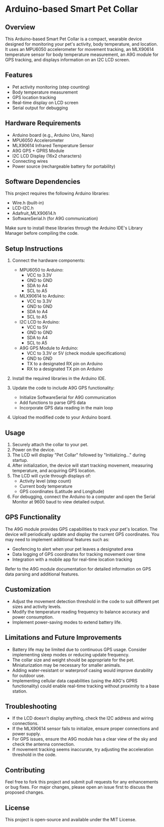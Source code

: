 # Arduino-based Smart Pet Collar

## Overview

This Arduino-based Smart Pet Collar is a compact, wearable device designed for monitoring your pet's activity, body temperature, and location. It uses an MPU6050 accelerometer for movement tracking, an MLX90614 temperature sensor for body temperature measurement, an A9G module for GPS tracking, and displays information on an I2C LCD screen.

## Features

- Pet activity monitoring (step counting)
- Body temperature measurement
- GPS location tracking
- Real-time display on LCD screen
- Serial output for debugging

## Hardware Requirements

- Arduino board (e.g., Arduino Uno, Nano)
- MPU6050 Accelerometer
- MLX90614 Infrared Temperature Sensor
- A9G GPS + GPRS Module
- I2C LCD Display (16x2 characters)
- Connecting wires
- Power source (rechargeable battery for portability)

## Software Dependencies

This project requires the following Arduino libraries:

- Wire.h (built-in)
- LCD-I2C.h
- Adafruit_MLX90614.h
- SoftwareSerial.h (for A9G communication)

Make sure to install these libraries through the Arduino IDE's Library Manager before compiling the code.

## Setup Instructions

1. Connect the hardware components:
   - MPU6050 to Arduino:
     - VCC to 3.3V
     - GND to GND
     - SDA to A4
     - SCL to A5
   - MLX90614 to Arduino:
     - VCC to 3.3V
     - GND to GND
     - SDA to A4
     - SCL to A5
   - I2C LCD to Arduino:
     - VCC to 5V
     - GND to GND
     - SDA to A4
     - SCL to A5
   - A9G GPS Module to Arduino:
     - VCC to 3.3V or 5V (check module specifications)
     - GND to GND
     - TX to a designated RX pin on Arduino
     - RX to a designated TX pin on Arduino

2. Install the required libraries in the Arduino IDE.

3. Update the code to include A9G GPS functionality:
   - Initialize SoftwareSerial for A9G communication
   - Add functions to parse GPS data
   - Incorporate GPS data reading in the main loop

4. Upload the modified code to your Arduino board.

## Usage

1. Securely attach the collar to your pet.
2. Power on the device.
3. The LCD will display "Pet Collar" followed by "Initializing..." during startup.
4. After initialization, the device will start tracking movement, measuring temperature, and acquiring GPS location.
5. The LCD will cycle through displays of:
   - Activity level (step count)
   - Current body temperature
   - GPS coordinates (Latitude and Longitude)
6. For debugging, connect the Arduino to a computer and open the Serial Monitor at 9600 baud to view detailed output.

## GPS Functionality

The A9G module provides GPS capabilities to track your pet's location. The device will periodically update and display the current GPS coordinates. You may need to implement additional features such as:

- Geofencing to alert when your pet leaves a designated area
- Data logging of GPS coordinates for tracking movement over time
- Integration with a mobile app for real-time location tracking

Refer to the A9G module documentation for detailed information on GPS data parsing and additional features.

## Customization

- Adjust the movement detection threshold in the code to suit different pet sizes and activity levels.
- Modify the temperature reading frequency to balance accuracy and power consumption.
- Implement power-saving modes to extend battery life.

## Limitations and Future Improvements

- Battery life may be limited due to continuous GPS usage. Consider implementing sleep modes or reducing update frequency.
- The collar size and weight should be appropriate for the pet. Miniaturization may be necessary for smaller animals.
- Adding water-resistant or waterproof casing would improve durability for outdoor use.
- Implementing cellular data capabilities (using the A9G's GPRS functionality) could enable real-time tracking without proximity to a base station.

## Troubleshooting

- If the LCD doesn't display anything, check the I2C address and wiring connections.
- If the MLX90614 sensor fails to initialize, ensure proper connections and power supply.
- For GPS issues, ensure the A9G module has a clear view of the sky and check the antenna connection.
- If movement tracking seems inaccurate, try adjusting the acceleration threshold in the code.

## Contributing

Feel free to fork this project and submit pull requests for any enhancements or bug fixes. For major changes, please open an issue first to discuss the proposed changes.

## License

This project is open-source and available under the MIT License.
